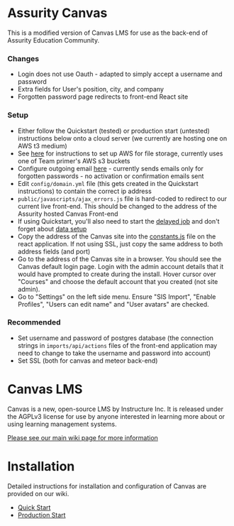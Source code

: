 Assurity Canvas
=======
This is a modified version of Canvas LMS for use as the back-end of Assurity Education Community.

### Changes
- Login does not use Oauth - adapted to simply accept a username and password
- Extra fields for User's position, city, and company
- Forgotten password page redirects to front-end React site

### Setup
- Either follow the Quickstart (tested) or production start (untested) instructions below onto a cloud server (we currently are hosting one on AWS t3 medium)
- See [here](https://github.com/instructure/canvas-lms/wiki/Canvas-Integration) for instructions to set up AWS for file storage, currently uses one of Team primer's AWS s3 buckets
- Configure outgoing email [here](https://github.com/instructure/canvas-lms/wiki/Production-Start#outgoing-mail-configuration) - currently sends emails only for forgotten passwords - no activation or confirmation emails sent
- Edit `config/domain.yml` file (this gets created in the Quickstart instructions) to contain the correct ip address
- `public/javascripts/ajax_errors.js` file is hard-coded to redirect to our current live front-end. This should be changed to the address of the Assurity hosted Canvas Front-end
- If using Quickstart, you'll also need to start the [delayed job](https://github.com/WesleyYep/Pre-Post-Course-System/wiki/How-to-run-background-worker-on-Canvas-backend-server) and don't forget about [data setup](https://github.com/instructure/canvas-lms/wiki/Quick-Start#data-setup)
- Copy the address of the Canvas site into the [constants.js](https://github.com/WesleyYep/Pre-Post-Course-System/blob/master/pre-post-course-system/imports/lib/constants.js) file on the react application. If not using SSL, just copy the same address to both address fields (and port)
- Go to the address of the Canvas site in a browser. You should see the Canvas default login page. Login with the admin account details that it would have prompted to create during the install. Hover cursor over "Courses" and choose the default account that you created (not site admin).
- Go to "Settings" on the left side menu. Ensure "SIS Import", "Enable Profiles", "Users can edit name" and "User avatars" are checked.

### Recommended
- Set username and password of postgres database (the connection strings in `imports/api/actions` files of the front-end application may need to change to take the username and password into account)
- Set SSL (both for canvas and meteor back-end)

Canvas LMS
======

Canvas is a new, open-source LMS by Instructure Inc. It is released under the
AGPLv3 license for use by anyone interested in learning more about or using
learning management systems.

[Please see our main wiki page for more information](http://github.com/instructure/canvas-lms/wiki)

Installation
=======

Detailed instructions for installation and configuration of Canvas are provided
on our wiki.

 * [Quick Start](http://github.com/instructure/canvas-lms/wiki/Quick-Start)
 * [Production Start](http://github.com/instructure/canvas-lms/wiki/Production-Start)
